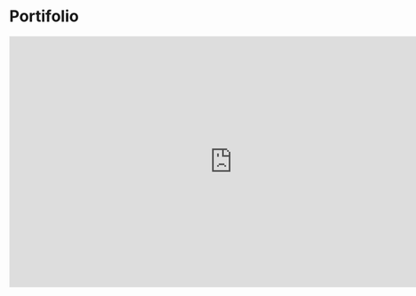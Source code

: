 # Portifolio
<iframe style="border: 1px solid rgba(0, 0, 0, 0.1);" width="800" height="450" src="https://www.figma.com/embed?embed_host=share&url=https%3A%2F%2Fwww.figma.com%2Fdesign%2Fi0nn5Yb8qeqM8tD5basxH4%2FPortif%25C3%25B3lio%3Ft%3DZZ4v5qiXlN5ST6Wh-1" allowfullscreen></iframe>